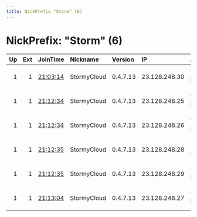 ```yaml
---
title: NickPrefix "Storm" (6)
---
```


# NickPrefix: "Storm" (6)

|   Up |   Ext | JoinTime                                                                                              | Nickname    | Version   | IP            | AS          | CC   |   ORp |   Dirp | OS    | Contact                            |   eFamMembers |
|-----:|------:|:------------------------------------------------------------------------------------------------------|:------------|:----------|:--------------|:------------|:-----|------:|-------:|:------|:-----------------------------------|--------------:|
|    1 |     1 | [21:03:14](https://nusenu.github.io/OrNetStats/w/relay/DE80EA0BBB79EA9179235FB8F0BA6C0E00698588.html) | StormyCloud | 0.4.7.13  | 23.128.248.30 | THIN-NOLOGY | us   |   443 |      0 | Linux | ContactInfo email:abuse stormyclou |            21 |
|    1 |     1 | [21:12:34](https://nusenu.github.io/OrNetStats/w/relay/539938B3552A716CC3F5EC68310915752F7C8CA7.html) | StormyCloud | 0.4.7.13  | 23.128.248.25 | THIN-NOLOGY | us   |   443 |      0 | Linux | ContactInfo email:abuse stormyclou |            21 |
|    1 |     1 | [21:12:34](https://nusenu.github.io/OrNetStats/w/relay/CBF7B41B16D7A79A59B0D1EE5FBE7AB143BE58A0.html) | StormyCloud | 0.4.7.13  | 23.128.248.26 | THIN-NOLOGY | us   |   443 |      0 | Linux | ContactInfo email:abuse stormyclou |            21 |
|    1 |     1 | [21:12:35](https://nusenu.github.io/OrNetStats/w/relay/531A6F7F364AAF47B4D4F717435F76154FC78797.html) | StormyCloud | 0.4.7.13  | 23.128.248.28 | THIN-NOLOGY | us   |   443 |      0 | Linux | ContactInfo email:abuse stormyclou |            21 |
|    1 |     1 | [21:12:35](https://nusenu.github.io/OrNetStats/w/relay/A53E6BEB8ACB4CAA435D902C25631A822DD9A7EA.html) | StormyCloud | 0.4.7.13  | 23.128.248.29 | THIN-NOLOGY | us   |   443 |      0 | Linux | ContactInfo email:abuse stormyclou |            21 |
|    1 |     1 | [21:13:04](https://nusenu.github.io/OrNetStats/w/relay/90F80FC43DD79742ADAE8ED8ABA885E9172F99CE.html) | StormyCloud | 0.4.7.13  | 23.128.248.27 | THIN-NOLOGY | us   |   443 |      0 | Linux | ContactInfo email:abuse stormyclou |            21 |
